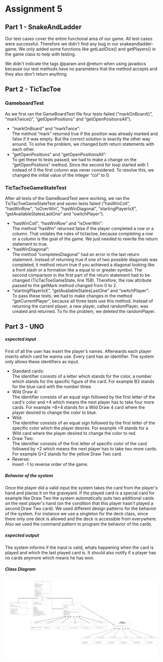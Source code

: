 # Assignment 5
## Part 1 - SnakeAndLadder
Our test cases cover the entire functional area of our game.
All test cases were successful.
Therefore we didn't find any bug in our snakeandladder-game.
We only added some functions like getLastDice() and getPlayers() in the game class to help with testing.

We didn't indicate the tags @param and @return when using javadocs because our test methods have no parameters that the method accepts
and they also don't return anything.

## Part 2 - TicTacToe
### GameboardTest
As we first ran the GameBoardTest file four tests failed (“markOnBoard()”, “markTwice()”, “getOpenPositions” and “getOpenPositionsAll”).
* “markOnBoard” and “markTwice”:  
    The method “mark” returned true if the position was already marked and false if it was empty. But the correct solution is exactly the other way around. To solve the problem, we changed both return statements with each other.
* “getOpenPositions” and “getOpenPositionsAll”:  
    To get these to tests passed, we had to make a change on the “getOpenPostions” method. Since the second for loop started with 1 instead of 0 the first column was never considered. To resolve this, we changed the initial value of the integer “col” to 0.
### TicTacToeGameStateTest
After all tests of the GameBoardTest were working, we ran the TicTacToeGameStateTest and seven tests failed (“hasWinColl”, “hasWinRow”, “isOverWin”, “hasWinDiagonal”, “startingPlayerIsX”, “getAvailableStatesLastOne” and “switchPlayer”).
* “hasWinColl”, “hasWinRow” and “isOverWin”:  
    The method “hasWin” returned false if the player completed a row or a column. That violates the rules of tictactoe, because completing a row or a column is the goal of the game. We just needed to rewrite the return statement to true.
* “hasWinDiagonal”:  
    The method “completesDiagonal” had an error in the last return statement. Instead of returning true if one of two possible diagonals was completed, it method return true if you achieved a diagonal looking like a front slash or a formation like a equal to or greater symbol. The second comparison in the first part of the return statement had to be changed (TicTacToeGameState, line 158). Therefore, the row attribute passed to the getMark method changed from 0 to 2.
* “startingPlayerIsX”, “getAvailableStatesLastOne” and “switchPlayer”:  
    To pass these tests, we had to make changes in the method “getCurrentPlayer”, because all three tests use this method. Instead of returning the current player, a new player, called randomPlayer, was created and returned. To fix the problem, we deleted the randomPlayer.

## Part 3 - UNO

##### expected input
First of all the user has insert the player's names.
Afterwards each player inserts which card he wanna use.
Every card has an identifier.
The system only allows these identifiers as input.
* Standard cards:  
    The identifier consists of a letter which stands for the color, a number which stands for the specific figure of the card.
For example B3 stands for the blue card with the number three.
* Wild Draw 4:  
    The identifier consists of an equal sign followed by the first letter of the card's color and +4 which means the next player has to take four more cards.
For example =B+4 stands for a Wild Draw 4 card where the player desired to change the color to blue.
* Wild:  
    The identifier consists of an equal sign followed by the first letter of the specific color which the player desires.
For example =R stands for a Wild card where the player desired to change the color to red.
* Draw Two:  
    The identifier consists of the first letter of specific color of the card followed by +2 which means the next player has to take two more cards.
For example G+2 stands for the yellow Draw Two card.
* Reverse:  
    Insert -1 to reverse order of the game.


##### Behavior of the system
Once the player did a valid input the system takes the card from the player's hand and places it on the graveyard.
If the played card is a special card for example like Draw Two the system automatically puts two additional cards on the next player's hand
(on the condition that this player hasn't played a second Draw Two card).
We used different design patterns for the behavior of the system. For instance we use a singleton for the deck class, since there only one deck is allowed and 
the deck is accessible from everywhere. Also we used the command pattern to program the behavior of the cards.

##### expected output
The system informs if the input is valid, whats happening when the card is played and which the last played card is.
It should also notify if a player has no cards anymore which means he has won.

##### Class Diagram
![ClassDiagram](./img/classdiagram.jpeg)